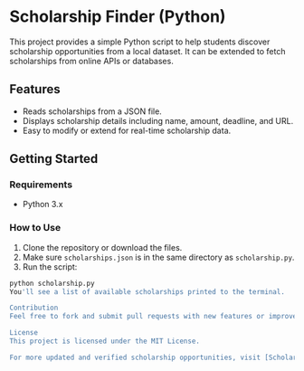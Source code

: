# Scholarship Finder (Python)

This project provides a simple Python script to help students discover scholarship opportunities from a local dataset. It can be extended to fetch scholarships from online APIs or databases.

## Features

- Reads scholarships from a JSON file.
- Displays scholarship details including name, amount, deadline, and URL.
- Easy to modify or extend for real-time scholarship data.

## Getting Started

### Requirements

- Python 3.x

### How to Use

1. Clone the repository or download the files.
2. Make sure `scholarships.json` is in the same directory as `scholarship.py`.
3. Run the script:

```bash
python scholarship.py
You'll see a list of available scholarships printed to the terminal.

Contribution
Feel free to fork and submit pull requests with new features or improvements!

License
This project is licensed under the MIT License.

For more updated and verified scholarship opportunities, visit [Scholarship Safe](https://scholarshipsafe.com) — your trusted resource for global scholarships.
